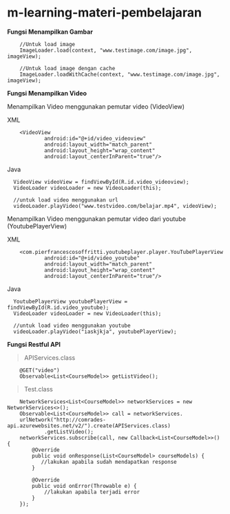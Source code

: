 # m-learning-materi-pembelajaran
**Fungsi Menampilkan Gambar**

        //Untuk load image
        ImageLoader.load(context, "www.testimage.com/image.jpg", imageView);
        
        //Untuk load image dengan cache
        ImageLoader.loadWithCache(context, "www.testimage.com/image.jpg", imageView);
        
        
        
**Fungsi Menampilkan Video**

Menampilkan Video menggunakan pemutar video (VideoView)

XML

        <VideoView
                android:id="@+id/video_videoview"
                android:layout_width="match_parent"
                android:layout_height="wrap_content"
                android:layout_centerInParent="true"/>

Java

      VideoView videoView = findViewById(R.id.video_videoview);
      VideoLoader videoLoader = new VideoLoader(this);
      
      //untuk load video menggunakan url
      videoLoader.playVideo("www.testvideo.com/belajar.mp4", videoView);
      
      
Menampilkan Video menggunakan pemutar video dari youtube (YoutubePlayerView)

XML

        <com.pierfrancescosoffritti.youtubeplayer.player.YouTubePlayerView
                android:id="@+id/video_youtube"
                android:layout_width="match_parent"
                android:layout_height="wrap_content"
                android:layout_centerInParent="true"/>

Java
      
      YoutubePlayerView youtubePlayerView = findViewById(R.id.video_youtube);
      VideoLoader videoLoader = new VideoLoader(this);
      
      //untuk load video menggunakan youtube
      videoLoader.playVideo("iaskjkja", youtubePlayerView);

**Fungsi Restful API**

>APIServices.class

        @GET("video")
        Observable<List<CourseModel>> getListVideo();
        
>Test.class
       
        NetworkServices<List<CourseModel>> networkServices = new NetworkServices<>();
        Observable<List<CourseModel>> call = networkServices.
        urlNetwork("http://comrades-api.azurewebsites.net/v2/").create(APIServices.class)
                .getListVideo();
        networkServices.subscribe(call, new Callback<List<CourseModel>>() {
            @Override
            public void onResponse(List<CourseModel> courseModels) {
               //lakukan apabila sudah mendapatkan response
            }

            @Override
            public void onError(Throwable e) {
                //lakukan apabila terjadi error
            }
        });
